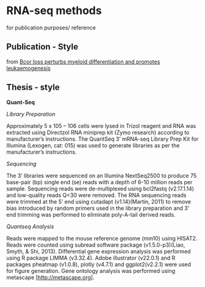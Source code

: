 # RNA-seq methods
for publication purposes/ reference

## Publication - Style

from [Bcor loss perturbs myeloid differentiation and promotes leukaemogenesis](https://www.nature.com/articles/s41467-019-09250-6) 

## Thesis - style 

**Quant-Seq**

*Library Preparation*

Approximately 5 x 105 – 106 cells were lysed in Trizol reagent and RNA was extracted using Directzol RNA miniprep kit (Zymo research) according to manufacturer’s instructions. The QuantSeq 3’ mRNA-seq Library Prep Kit for Illumina (Lexogen, cat: 015) was used to generate libraries as per the manufacturer’s instructions. 

*Sequencing* 

The 3’ libraries were sequenced on an Illumina NextSeq2500 to produce 75 base-pair (bp) single end (se) reads with a depth of 6-10 million reads per sample. Sequencing reads were de-multiplexed using bcl2fastq (v2.17.1.14) and low-quality reads Q<30 were removed. The RNA sequencing reads were trimmed at the 5’ end using cutadapt (v1.14)(Martin, 2011) to remove bias introduced by random primers used in the library preparation and 3’ end trimming was performed to eliminate poly-A-tail derived reads. 

*Quantseq Analysis*

Reads were mapped to the mouse reference genome (mm10) using HISAT2. Reads were counted using subread software package (v1.5.0-p3)(Liao, Smyth, & Shi, 2013). Differential gene expression analysis was performed using R package LIMMA (v3.32.4). Adobe illustrator (v22.0.1) and R packages pheatmap (v1.0.8), plotly (v4.7.1) and ggplot2(v2.2.1) were used for figure generation. Gene ontology analysis was performed using metascape [http://metascape.org]. 
